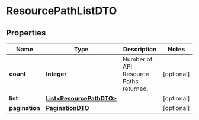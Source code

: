 

# ResourcePathListDTO

## Properties

Name | Type | Description | Notes
------------ | ------------- | ------------- | -------------
**count** | **Integer** | Number of API Resource Paths returned.  |  [optional]
**list** | [**List&lt;ResourcePathDTO&gt;**](ResourcePathDTO.md) |  |  [optional]
**pagination** | [**PaginationDTO**](PaginationDTO.md) |  |  [optional]



